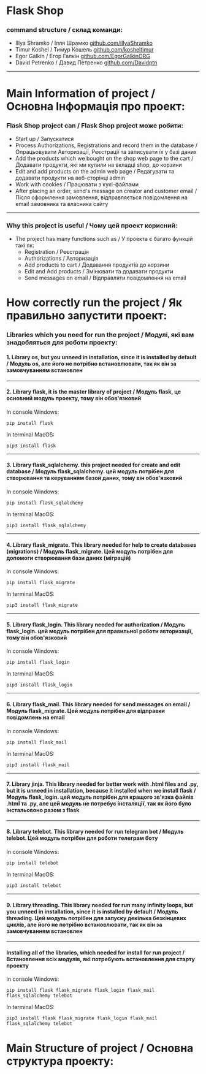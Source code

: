 # Flask Shop
### command structure / склад команди:
- Illya Shramko / Ілля Шрамко [github.com/IllyaShramko](https://github.com/IllyaShramko)
- Timur Koshel / Тимур Кошель [github.com/kosheltimur](https://github.com/kosheltimur)
- Egor Galkin / Егор Галкін [github.com/EgorGalkinORG](https://github.com/EgorGalkinORG)
- David Petrenko / Давид Петренко [github.com/Davidptn](https://github.com/Davidptn)
____
# Main Information of project / Основна Інформація про проект:
### Flask Shop project can / Flask Shop project може робити:
- Start up / Запускатися
- Process Authorizations, Registrations and record them in the database / Опрацьовувати Авторизації, Реєстрації та записувати їх у базі даних
- Add the products which we bought on the shop web page to the cart / Додавати продукти, які ми купили на вкладці shop, до корзини
- Edit and add products on the admin web page / Редагувати та додавати продукти на веб-сторінці admin
- Work with cookies / Працювати з кукі-файлами
- After placing an order, send's message on creator and customer email / Після оформлення замовлення, відправляється повідомлення на email замовника та власника сайту
____
### Why this project is useful / Чому цей проект корисний:
- The project has many functions such as / У проекта є багато функцій такі як:
    - Registration / Реєстрація
    - Authorizations / Авторизація
    - Add products to cart / Додавання продуктів до корзини
    - Edit and Add products / Змінювати та додавати продукти
    - Send messages on email / Відправляти повідомлення на email

# How correctly run the project / Як правильно запустити проект:
### Libraries which you need for run the project / Модулі, які вам знадобляться для роботи проекту:
#### 1. Library os, but you unneed in installation, since it is installed by default / Модуль os, але його не потрібно встановлювати, так як він за замовчуванням встановлен
____
#### 2. Library flask, it is the master library of project / Модуль flask, це основний модуль проекту, тому він обов'язковий

In console Windows:
```
pip install flask 
```
In terminal MacOS:
```
pip3 install flask
```
____
#### 3. Library flask_sqlalchemy. this project needed for create and edit database / Модуль flask_sqlalchemy. цей модуль потрібен для створювання та керуванням базой даних, тому він обов'язковий

In console Windows:
```
pip install flask_sqlalchemy 
```
In terminal MacOS:
```
pip3 install flask_sqlalchemy
```
____
#### 4. Library flask_migrate. This library needed for help to create databases (migrations) / Модуль flask_migrate. Цей модуль потрібен для допомоги створювання бази даних (міграцій) 

In console Windows:
```
pip install flask_migrate
```
In terminal MacOS:
```
pip3 install flask_migrate
```
____
#### 5. Library flask_login. This library needed for authorization / Модуль flask_login. цей модуль потрібен для правильної роботи авторизації, тому він обов'язковий

In console Windows:
```
pip install flask_login
```
In terminal MacOS:
```
pip3 install flask_login
```
____
#### 6. Library flask_mail. This library needed for send messages on email / Модуль flask_migrate. Цей модуль потрібен для відправки повідомлень на email 

In console Windows:
```
pip install flask_mail
```
In terminal MacOS:
```
pip3 install flask_mail
```
____
#### 7. Library jinja. This library needed for better work with .html files and .py, but it is unneed in installation, because it installed when we install flask / Модуль flask_login. цей модуль потрібен для кращого зв'язка файлів .html та .py, але цей модуль не потребує інсталяції, так як його було інстальовоно разом з flask
____
#### 8. Library telebot. This library needed for run telegram bot / Модуль telebot. Цей модуль потрібен для роботи телеграм боту

In console Windows:
```
pip install telebot
```
In terminal MacOS:
```
pip3 install telebot
```
____
#### 9. Library threading. This library needed for run many infinity loops, but you unneed in installation, since it is installed by default / Модуль threading. Цей модуль потрібен для запуску декілька безкінцевих циклів, але його не потрібно встановлювати, так як він за замовчуванням встановлен
____
#### Installing all of the libraries, which needed for install for run project / Встановлення всіх модулів, які потребують встановлення для старту проекту
In console Windows:
```
pip install flask flask_migrate flask_login flask_mail flask_sqlalchemy telebot
```
In terminal MacOS:
```
pip3 install flask flask_migrate flask_login flask_mail flask_sqlalchemy telebot
```

# Main Structure of project / Основна структура проекту: